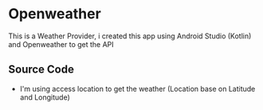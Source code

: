 # Openweather
This is a Weather Provider, 
i created this app using Android Studio (Kotlin) and Openweather to get the API


## Source Code

- I'm using access location to get the weather (Location base on Latitude and Longitude)

